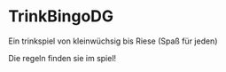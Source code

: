 # TrinkBingoDG
Ein trinkspiel von kleinwüchsig bis Riese (Spaß für jeden)

Die regeln finden sie im spiel!
